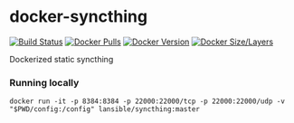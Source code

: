 # docker-syncthing
[![Build Status](https://github.com/LANsible/docker-syncthing/actions/workflows/docker.yml/badge.svg)](https://github.com/LANsible/docker-syncthing/actions/workflows/docker.yml)
[![Docker Pulls](https://img.shields.io/docker/pulls/lansible/syncthing.svg)](https://hub.docker.com/r/lansible/syncthing)
[![Docker Version](https://img.shields.io/docker/v/lansible/syncthing.svg?sort=semver)](https://hub.docker.com/r/lansible/syncthing)
[![Docker Size/Layers](https://img.shields.io/docker/image-size/lansible/syncthing.svg?sort=semver)](https://hub.docker.com/r/lansible/syncthing)

Dockerized static syncthing


### Running locally

```
docker run -it -p 8384:8384 -p 22000:22000/tcp -p 22000:22000/udp -v "$PWD/config:/config" lansible/syncthing:master
```